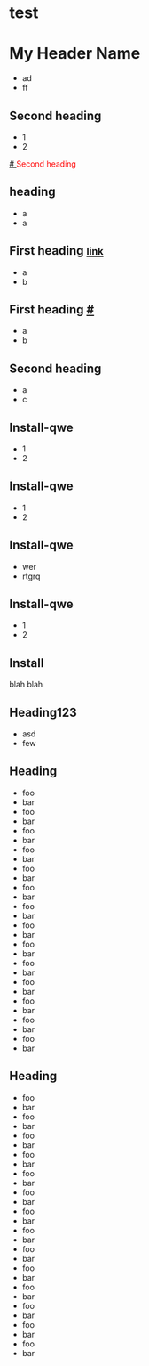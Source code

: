 <style>
.h2 {
  color: red;
  }
</style>

# test

<h1 id="my-custom-anchor-name">
  My Header Name
</h1>

- ad
- ff

<h2 id="user-content-custom-asd">Second heading</h2>

- 1
- 2

<div id="user-content-custom-asd" class="h2">
  <a id="user-content-custom-asd" class="anchor" aria-hidden="true" href="#custom-asd">
    #
  </a>Second heading
</div>

## heading<a name="not-headin"></a>

- a
- a

## First heading <a class="anchor" aria-hidden="true" href="#first-heading-123" id="first-heading-123"><small>link</small></a>

- a
- b

## First heading <a href="#some-custom-anchor" id="some-custom-anchor">#</a>

- a
- b

<h2 id="custom-asd">Second heading</h2>

- a
- c

<a id="install-321321" ><h2>Install-qwe</h2></a>

- 1
- 2


<h2>Install-qwe<a name="install-321" /></h2>

- 1
- 2

## Install-qwe <a name="install-456" ></a>

- wer
- rtgrq

<a name="install-baz" />
<h2>Install-qwe</h2>

- 1
- 2

<h2 id="INSTALL123">Install</h2>
<p>blah blah</p>

<h2 name="user-content-foo--bar" id="user-content-foo--bar">
  <a id="user-content-foo" class="anchor" aria-hidden="true" href="#foo"></a>
  Heading123
</h2>

- asd
- few

<h2 name="foo--bar" id="foo--bar">Heading</h2>

- foo
- bar
- foo
- bar
- foo
- bar
- foo
- bar
- foo
- bar
- foo
- bar
- foo
- bar
- foo
- bar
- foo
- bar
- foo
- bar
- foo
- bar
- foo
- bar
- foo
- bar
- foo
- bar

<h2 name="foo--xyz" id="foo--xyz">Heading</h2>

- foo
- bar
- foo
- bar
- foo
- bar
- foo
- bar
- foo
- bar
- foo
- bar
- foo
- bar
- foo
- bar
- foo
- bar
- foo
- bar
- foo
- bar
- foo
- bar
- foo
- bar
- foo
- bar
